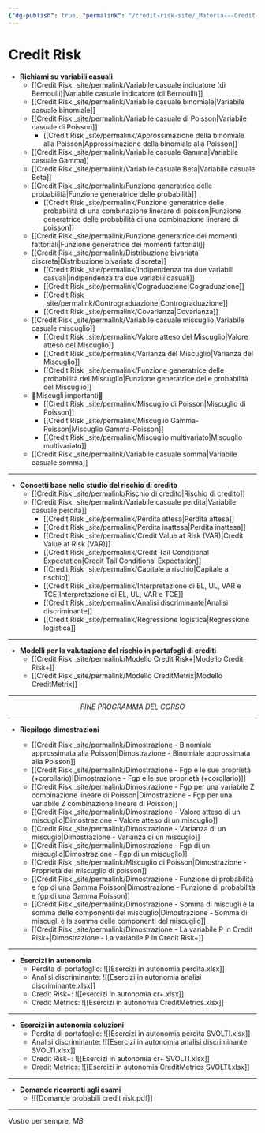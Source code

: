 ```yaml
---
{"dg-publish": true, "permalink": "/credit-risk-site/_Materia---Credit-Risk_home_site/"}
---
```


# **Credit Risk**

-  **Richiami su variabili casuali**
	- [[Credit Risk _site/permalink/Variabile casuale indicatore (di Bernoulli)\|Variabile casuale indicatore (di Bernoulli)]]
	- [[Credit Risk _site/permalink/Variabile casuale binomiale\|Variabile casuale binomiale]]
	- [[Credit Risk _site/permalink/Variabile casuale di Poisson\|Variabile casuale di Poisson]]
		- [[Credit Risk _site/permalink/Approssimazione della binomiale alla Poisson\|Approssimazione della binomiale alla Poisson]]
	- [[Credit Risk _site/permalink/Variabile casuale Gamma\|Variabile casuale Gamma]]
	- [[Credit Risk _site/permalink/Variabile casuale Beta\|Variabile casuale Beta]]
	- [[Credit Risk _site/permalink/Funzione generatrice delle probabilità\|Funzione generatrice delle probabilità]]
		- [[Credit Risk _site/permalink/Funzione generatrice delle probabilità di una combinazione linerare di poisson\|Funzione generatrice delle probabilità di una combinazione linerare di poisson]]
	- [[Credit Risk _site/permalink/Funzione generatrice dei momenti fattoriali\|Funzione generatrice dei momenti fattoriali]]
	- [[Credit Risk _site/permalink/Distribuzione bivariata discreta\|Distribuzione bivariata discreta]]
		- [[Credit Risk _site/permalink/Indipendenza tra due variabili casuali\|Indipendenza tra due variabili casuali]]
		- [[Credit Risk _site/permalink/Cograduazione\|Cograduazione]]
		- [[Credit Risk _site/permalink/Contrograduazione\|Contrograduazione]]
		- [[Credit Risk _site/permalink/Covarianza\|Covarianza]]
	- [[Credit Risk _site/permalink/Variabile casuale miscuglio\|Variabile casuale miscuglio]]
		- [[Credit Risk _site/permalink/Valore atteso del Miscuglio\|Valore atteso del Miscuglio]]
		- [[Credit Risk _site/permalink/Varianza del Miscuglio\|Varianza del Miscuglio]] 
		- [[Credit Risk _site/permalink/Funzione generatrice delle probabilità del Miscuglio\|Funzione generatrice delle probabilità del Miscuglio]]
	- 🔴Miscugli importanti🔴  
		- [[Credit Risk _site/permalink/Miscuglio di Poisson\|Miscuglio di Poisson]]
		- [[Credit Risk _site/permalink/Miscuglio Gamma-Poisson\|Miscuglio Gamma-Poisson]]
		- [[Credit Risk _site/permalink/Miscuglio multivariato\|Miscuglio multivariato]]
	- [[Credit Risk _site/permalink/Variabile casuale somma\|Variabile casuale somma]] 

---
 
- **Concetti base nello studio del rischio di credito**
	- [[Credit Risk _site/permalink/Rischio di credito\|Rischio di credito]]
	- [[Credit Risk _site/permalink/Variabile casuale perdita\|Variabile casuale perdita]]
		- [[Credit Risk _site/permalink/Perdita attesa\|Perdita attesa]]
		- [[Credit Risk _site/permalink/Perdita inattesa\|Perdita inattesa]]
		- [[Credit Risk _site/permalink/Credit Value at Risk (VAR)\|Credit Value at Risk (VAR)]]
		- [[Credit Risk _site/permalink/Credit Tail Conditional Expectation\|Credit Tail Conditional Expectation]]
		- [[Credit Risk _site/permalink/Capitale a rischio\|Capitale a rischio]]
		- [[Credit Risk _site/permalink/Interpretazione di EL, UL, VAR e TCE\|Interpretazione di EL, UL, VAR e TCE]] 
		- [[Credit Risk _site/permalink/Analisi discriminante\|Analisi discriminante]]
		- [[Credit Risk _site/permalink/Regressione logistica\|Regressione logistica]]
	
---

- **Modelli per la valutazione del rischio in portafogli di crediti**
	- [[Credit Risk _site/permalink/Modello Credit Risk+\|Modello Credit Risk+]]
	- [[Credit Risk _site/permalink/Modello CreditMetrix\|Modello CreditMetrix]]

---
$$FINE \ PROGRAMMA \ DEL \ CORSO$$

---

- **Riepilogo dimostrazioni**

	- [[Credit Risk _site/permalink/Dimostrazione - Binomiale approssimata alla Poisson\|Dimostrazione - Binomiale approssimata alla Poisson]]
	- [[Credit Risk _site/permalink/Dimostrazione - Fgp e le sue proprietà (+corollario)\|Dimostrazione - Fgp e le sue proprietà (+corollario)]]
	- [[Credit Risk _site/permalink/Dimostrazione - Fgp per una variabile Z combinazione lineare di Poisson\|Dimostrazione - Fgp per una variabile Z combinazione lineare di Poisson]]
	- [[Credit Risk _site/permalink/Dimostrazione - Valore atteso di un miscuglio\|Dimostrazione - Valore atteso di un miscuglio]]
	- [[Credit Risk _site/permalink/Dimostrazione - Varianza di un miscugio\|Dimostrazione - Varianza di un miscugio]]
	- [[Credit Risk _site/permalink/Dimostrazione - Fgp di un miscuglio\|Dimostrazione - Fgp di un miscuglio]]
	- [[Credit Risk _site/permalink/Miscuglio di Poisson\|Dimostrazione - Proprietà del miscuglio di poisson]]
	- [[Credit Risk _site/permalink/Dimostrazione -  Funzione di probabilità e fgp di una Gamma Poisson\|Dimostrazione -  Funzione di probabilità e fgp di una Gamma Poisson]]
	- [[Credit Risk _site/permalink/Dimostrazione - Somma di miscugli è la somma delle componenti del miscuglio\|Dimostrazione - Somma di miscugli è la somma delle componenti del miscuglio]]
	- [[Credit Risk _site/permalink/Dimostrazione - La variabile P in Credit Risk+\|Dimostrazione - La variabile P in Credit Risk+]]

---

- **Esercizi in autonomia**
	- Perdita di portafoglio: ![[Esercizi in autonomia perdita.xlsx]]
	- Analisi discriminante: ![[Esercizi in autonomia analisi discriminante.xlsx]]
	- Credit Risk+: ![[esercizi in autonomia cr+.xlsx]]
	- Credit Metrics: ![[Esercizi in autonomia CreditMetrics.xlsx]]

---
- **Esercizi in autonomia soluzioni**
	- Perdita di portafoglio: ![[Esercizi in autonomia perdita SVOLTI.xlsx]]
	- Analisi discriminante: ![[Esercizi in autonomia analisi discriminante SVOLTI.xlsx]] 
	- Credit Risk+: ![[Esercizi in autonomia cr+ SVOLTI.xlsx]] 
	- Credit Metrics: ![[Esercizi in autonomia CreditMetrics SVOLTI.xlsx]]
---

- **Domande ricorrenti agli esami**
	- ![[Domande probabili credit risk.pdf]]

---

Vostro per sempre, $MB$